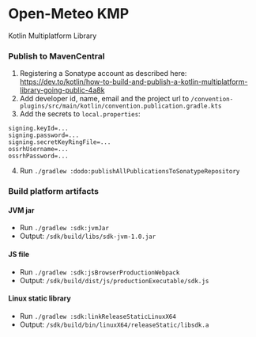 # Open-Meteo KMP

Kotlin Multiplatform Library

### Publish to MavenCentral

1) Registering a Sonatype account as described here: 
   https://dev.to/kotlin/how-to-build-and-publish-a-kotlin-multiplatform-library-going-public-4a8k
2) Add developer id, name, email and the project url to
   `/convention-plugins/src/main/kotlin/convention.publication.gradle.kts`
3) Add the secrets to `local.properties`:

```
signing.keyId=...
signing.password=...
signing.secretKeyRingFile=...
ossrhUsername=...
ossrhPassword=...
```

4) Run `./gradlew :dodo:publishAllPublicationsToSonatypeRepository`

### Build platform artifacts

#### JVM jar

- Run `./gradlew :sdk:jvmJar`
- Output: `/sdk/build/libs/sdk-jvm-1.0.jar`

#### JS file

- Run `./gradlew :sdk:jsBrowserProductionWebpack`
- Output: `/sdk/build/dist/js/productionExecutable/sdk.js`

#### Linux static library

- Run `./gradlew :sdk:linkReleaseStaticLinuxX64`
- Output: `/sdk/build/bin/linuxX64/releaseStatic/libsdk.a`
